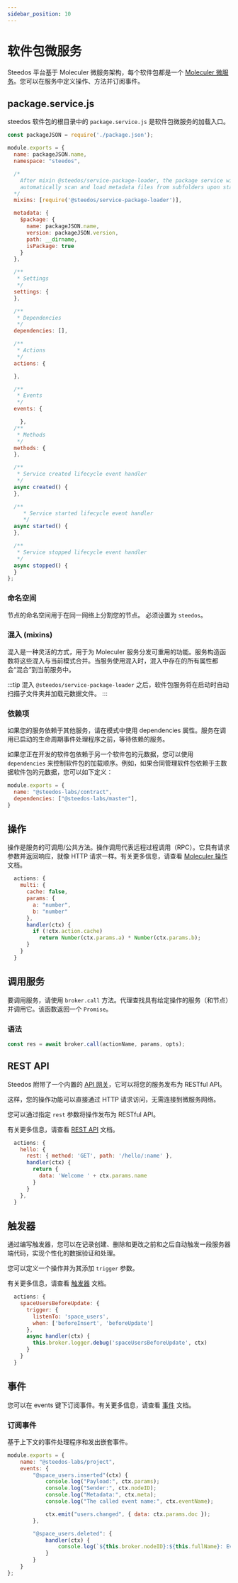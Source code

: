 ```yaml
---
sidebar_position: 10
---
```


# 软件包微服务

Steedos 平台基于 Moleculer 微服务架构，每个软件包都是一个 [Moleculer 微服务](https://moleculer.services/docs/0.14/services)。您可以在服务中定义操作、方法并订阅事件。


## package.service.js

steedos 软件包的根目录中的 `package.service.js` 是软件包微服务的加载入口。

```js
const packageJSON = require('./package.json');

module.exports = {
  name: packageJSON.name,
  namespace: "steedos",

  /*
    After mixin @steedos/service-package-loader, the package service will 
    automatically scan and load metadata files from subfolders upon startup. 
  */
  mixins: [require('@steedos/service-package-loader')],

  metadata: {
    $package: {
      name: packageJSON.name,
      version: packageJSON.version,
      path: __dirname,
      isPackage: true
    }
  },

  /**
   * Settings
   */
  settings: {
  },

  /**
   * Dependencies
   */
  dependencies: [],

  /**
   * Actions
   */
  actions: {

  },

  /**
   * Events
   */
  events: {

    },
  /**
   * Methods
   */
  methods: {
  },

  /**
   * Service created lifecycle event handler
   */
  async created() {
  },

  /**
     * Service started lifecycle event handler
     */
  async started() {
  },

  /**
   * Service stopped lifecycle event handler
   */
  async stopped() {
  }
};
```

### 命名空间

节点的命名空间用于在同一网络上分割您的节点。
必须设置为 `steedos`。

### 混入 (mixins)

混入是一种灵活的方式，用于为 Moleculer 服务分发可重用的功能。服务构造函数将这些混入与当前模式合并。当服务使用混入时，混入中存在的所有属性都会“混合”到当前服务中。

:::tip
混入 `@steedos/service-package-loader` 之后，软件包服务将在启动时自动扫描子文件夹并加载元数据文件。
:::

### 依赖项

如果您的服务依赖于其他服务，请在模式中使用 dependencies 属性。服务在调用已启动的生命周期事件处理程序之前，等待依赖的服务。

如果您正在开发的软件包依赖于另一个软件包的元数据，您可以使用 `dependencies` 来控制软件包的加载顺序。例如，如果合同管理软件包依赖于主数据软件包的元数据，您可以如下定义：

```js
module.exports = {
  name: "@steedos-labs/contract",
  dependencies: ["@steedos-labs/master"],
}
```

## 操作

操作是服务的可调用/公共方法。操作调用代表远程过程调用（RPC）。它具有请求参数并返回响应，就像 HTTP 请求一样。有关更多信息，请查看 [Moleculer 操作](https://moleculer.services/docs/0.14/actions)文档。

```js
  actions: {
    multi: {
      cache: false,
      params: {
        a: "number",
        b: "number"
      },
      handler(ctx) {
        if (!ctx.action.cache)
          return Number(ctx.params.a) * Number(ctx.params.b);
      }
    }
  }
```

## 调用服务
要调用服务，请使用 `broker.call` 方法。代理查找具有给定操作的服务（和节点）并调用它。该函数返回一个 `Promise`。

### 语法
```js
const res = await broker.call(actionName, params, opts);
```

## REST API

Steedos 附带了一个内置的 [API 网关](https://moleculer.services/docs/0.14/moleculer-web)，它可以将您的服务发布为 RESTful API。

这样，您的操作功能可以直接通过 HTTP 请求访问，无需连接到微服务网络。

您可以通过指定 `rest` 参数将操作发布为 RESTful API。

有关更多信息，请查看 [REST API](./action-api) 文档。

```js
  actions: {
    hello: {
      rest: { method: 'GET', path: '/hello/:name' },
      handler(ctx) {
        return {
          data: 'Welcome ' + ctx.params.name
        }
      }
    },
  }
```

## 触发器

通过编写触发器，您可以在记录创建、删除和更改之前和之后自动触发一段服务器端代码，实现个性化的数据验证和处理。

您可以定义一个操作并为其添加 `trigger` 参数。

有关更多信息，请查看 [触发器](./action-trigger) 文档。

```js
  actions: {
    spaceUsersBeforeUpdate: {
      trigger: { 
        listenTo: 'space_users', 
        when: ['beforeInsert', 'beforeUpdate']
      },
      async handler(ctx) {
        this.broker.logger.debug('spaceUsersBeforeUpdate', ctx)
      }   
    }
  }
```

## 事件

您可以在 events 键下订阅事件。有关更多信息，请查看 [事件](./events) 文档。

### 订阅事件

基于上下文的事件处理程序和发出嵌套事件。

```js
module.exports = {
    name: "@steedos-labs/project",
    events: {
        "@space_users.inserted"(ctx) {
            console.log("Payload:", ctx.params);
            console.log("Sender:", ctx.nodeID);
            console.log("Metadata:", ctx.meta);
            console.log("The called event name:", ctx.eventName);

            ctx.emit("users.changed", { data: ctx.params.doc });
        },

        "@space_users.deleted": {
            handler(ctx) {
                console.log(`${this.broker.nodeID}:${this.fullName}: Event '${ctx.eventName}' received. Payload:`, ctx.params, ctx.meta);
            }
        }
    }
};
```
